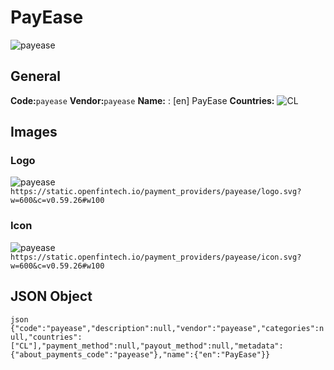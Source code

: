 # PayEase 
![payease](https://static.openfintech.io/payment_providers/payease/logo.svg?w=600&c=v0.59.26#w100) 
## General 
**Code:**`payease` 
**Vendor:**`payease` 
**Name:** 
:	[en] PayEase 
**Countries:** 
![CL](https://cdnjs.cloudflare.com/ajax/libs/flag-icon-css/3.3.0/flags/4x3/CL.svg#w24) 
 
## Images 
### Logo 
![payease](https://static.openfintech.io/payment_providers/payease/logo.svg?w=600&c=v0.59.26#w100) 
``` https://static.openfintech.io/payment_providers/payease/logo.svg?w=600&c=v0.59.26#w100 ``` 
### Icon 
![payease](https://static.openfintech.io/payment_providers/payease/icon.svg?w=600&c=v0.59.26#w100) 
``` https://static.openfintech.io/payment_providers/payease/icon.svg?w=600&c=v0.59.26#w100 ``` 
## JSON Object 
```json {"code":"payease","description":null,"vendor":"payease","categories":null,"countries":["CL"],"payment_method":null,"payout_method":null,"metadata":{"about_payments_code":"payease"},"name":{"en":"PayEase"}} ``` 
